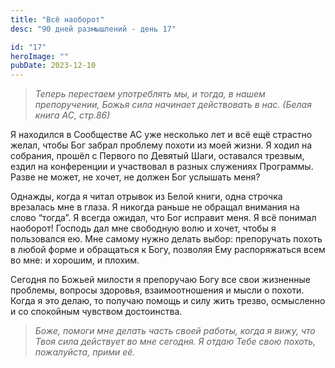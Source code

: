 ```yaml
---
title: "Всё наоборот"
desc: "90 дней размышлений - день 17"

id: "17"
heroImage: ""
pubDate: 2023-12-10
---
```

> _Теперь перестаем употреблять мы, и тогда, в нашем препоручении, Божья сила
> начинает действовать в нас. (Белая книга АС, стр.86)_

Я находился в Сообществе АС уже несколько лет и всё ещё страстно желал, чтобы
Бог забрал проблему похоти из моей жизни. Я ходил на собрания, прошёл с
Первого по Девятый Шаги, оставался трезвым, ездил на конференции и участвовал
в разных служениях Программы. Разве не может, не хочет, не должен Бог услышать
меня?

Однажды, когда я читал отрывок из Белой книги, одна строчка врезалась мне в
глаза. Я никогда раньше не обращал внимания на слово “тогда”. Я всегда ожидал,
что Бог исправит меня. Я всё понимал наоборот! Господь дал мне свободную волю
и хочет, чтобы я пользовался ею. Мне самому нужно делать выбор: препоручать
похоть в любой форме и обращаться к Богу, позволяя Ему распоряжаться всем во
мне: и хорошим, и плохим.

Сегодня по Божьей милости я препоручаю Богу все свои жизненные проблемы,
вопросы здоровья, взаимоотношения и мысли о похоти. Когда я это делаю, то
получаю помощь и силу жить трезво, осмысленно и со спокойным чувством
достоинства.

> _Боже, помоги мне делать часть своей работы, когда я вижу, что Твоя сила
> действует во мне сегодня. Я отдаю Тебе свою похоть, пожалуйста, прими её._

